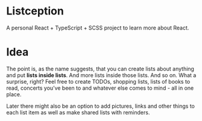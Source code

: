 ﻿# Listception

A personal React + TypeScript + SCSS project to learn more about React.

# Idea

The point is, as the name suggests, that you can create lists about anything and put **lists inside lists**. And more lists inside those lists. And so on. What a surprise, right?
Feel free to create TODOs, shopping lists, lists of books to read, concerts you’ve been to and whatever else comes to mind - all in one place. 

Later there might also be an option to add pictures, links and other things to each list item as well as make shared lists with reminders.
